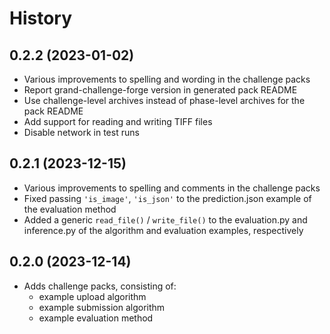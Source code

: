 # History

## 0.2.2 (2023-01-02)
* Various improvements to spelling and wording in the challenge packs
* Report grand-challenge-forge version in generated pack README
* Use challenge-level archives instead of phase-level archives for the pack README
* Add support for reading and writing TIFF files
* Disable network in test runs

## 0.2.1 (2023-12-15)
* Various improvements to spelling and comments in the challenge packs
* Fixed passing `'is_image'`, `'is_json'` to the prediction.json example of the evaluation method
* Added a generic `read_file()` / `write_file()` to the evaluation.py and inference.py of the algorithm and evaluation examples, respectively

## 0.2.0 (2023-12-14)

* Adds challenge packs, consisting of:
  * example upload algorithm
  * example submission algorithm
  * example evaluation method
